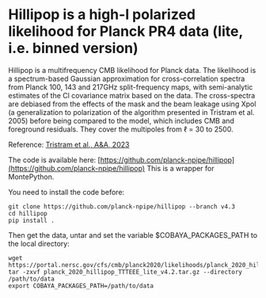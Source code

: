 # Hillipop is a high-l polarized likelihood for Planck PR4 data (lite, i.e. binned version)

Hillipop is a multifrequency CMB likelihood for Planck data. The likelihood is a spectrum-based Gaussian approximation for cross-correlation spectra from Planck 100, 143 and 217GHz split-frequency maps, with semi-analytic estimates of the Cl covariance matrix based on the data. The cross-spectra are debiased from the effects of the mask and the beam leakage using Xpol (a generalization to polarization of the algorithm presented in Tristram et al. 2005) before being compared to the model, which includes CMB and foreground residuals. They cover the multipoles from &ell; = 30 to 2500.

Reference: 
[Tristram et al., A&A, 2023](https://arxiv.org/abs/2309.10034)

The code is available here:
[https://github.com/planck-npipe/hillipop](https://github.com/planck-npipe/hillipop)
This is a wrapper for MontePython.

You need to install the code before:
```
git clone https://github.com/planck-npipe/hillipop --branch v4.3
cd hillipop
pip install .
```

Then get the data, untar and set the variable $COBAYA_PACKAGES_PATH to the local directory:
```
wget https://portal.nersc.gov/cfs/cmb/planck2020/likelihoods/planck_2020_hillipop_TTTEEE_lite_v4.2.tar.gz
tar -zxvf planck_2020_hillipop_TTTEEE_lite_v4.2.tar.gz --directory /path/to/data
export COBAYA_PACKAGES_PATH=/path/to/data
```
